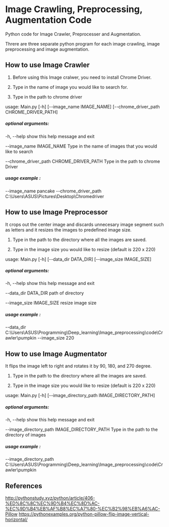# Image Crawling, Preprocessing, Augmentation Code

Python code for Image Crawler, Preprocesser and Augmentation.

Threre are three separate python program for each image crawling, image preprocessing and image augmentation. 

## How to use Image Crawler

1. Before using this Image cralwer, you need to install Chrome Driver.

2. Type in the name of image you would like to search for.

3. Type in the path to chrome driver

usage: Main.py [-h] [--image_name IMAGE_NAME]
               [--chrome_driver_path CHROME_DRIVER_PATH]

##### optional arguments:
  -h, --help            show this help message and exit

--image_name IMAGE_NAME
                        Type in the name of images that you would like to search

--chrome_driver_path CHROME_DRIVER_PATH
                        Type in the path to chrome Driver

##### usage example :
--image_name pancake --chrome_driver_path C:\Users\ASUS\Pictures\Desktop\Chromedriver


## How to use Image Preprocessor

It crops out the center image and discards unnecesary image segment such as letters and it resizes the images to predefined image size.

1. Type in the path to the directory where all the images are saved.

3. Type in the image size you would like to resize (default is 220 x 220)

usage: Main.py [-h] [--data_dir DATA_DIR] [--image_size IMAGE_SIZE]

##### optional arguments:
  -h, --help            show this help message and exit
  
  --data_dir DATA_DIR   path of directory
  
  --image_size IMAGE_SIZE
                        resize image size

##### usage example :
--data_dir C:\Users\ASUS\Programming\Deep_learning\Image_preprocessing\code\Crawler\pumpkin --image_size 220


## How to use Image Augmentator

It flips the image left to right and rotates it by 90, 180, and 270 degree.

1. Type in the path to the directory where all the images are saved.

3. Type in the image size you would like to resize (default is 220 x 220)

usage: Main.py [-h] [--image_directory_path IMAGE_DIRECTORY_PATH]

##### optional arguments:

  -h, --help            show this help message and exit

  --image_directory_path IMAGE_DIRECTORY_PATH
                        Type in the path to the directory of images

##### usage example :
--image_directory_path C:\Users\ASUS\Programming\Deep_learning\Image_preprocessing\code\Crawler\pumpkin


## References
http://pythonstudy.xyz/python/article/406-%ED%8C%8C%EC%9D%B4%EC%8D%AC-%EC%9D%B4%EB%AF%B8%EC%A7%80-%EC%B2%98%EB%A6%AC-Pillow
https://pythonexamples.org/python-pillow-flip-image-vertical-horizontal/
